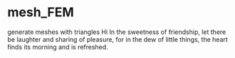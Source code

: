 # mesh_FEM
generate meshes with triangles 
Hi 
In the sweetness of friendship, let there be laughter and sharing of pleasure, for in the dew of little things, the heart finds its morning and is refreshed.

